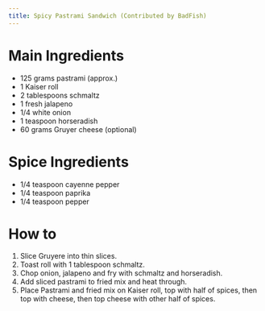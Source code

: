 ```yaml
---
title: Spicy Pastrami Sandwich (Contributed by BadFish)
---
```


# Main Ingredients
* 125 grams pastrami (approx.)
* 1 Kaiser roll
* 2 tablespoons schmaltz
* 1 fresh jalapeno
* 1/4 white onion
* 1 teaspoon horseradish
* 60 grams Gruyer cheese (optional)

# Spice Ingredients
* 1/4 teaspoon cayenne pepper
* 1/4 teaspoon paprika
* 1/4 teaspoon pepper

# How to
1. Slice Gruyere into thin slices.
2. Toast roll with 1 tablespoon schmaltz.
3. Chop onion, jalapeno and fry with schmaltz and horseradish. 
4. Add sliced pastrami to fried mix and heat through.
5. Place Pastrami and fried mix on Kaiser roll, top with half of spices, then top with cheese, then top cheese with other half of spices.

